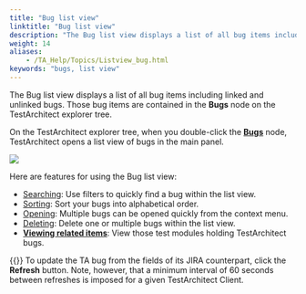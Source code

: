 ```yaml
--- 
title: "Bug list view"
linktitle: "Bug list view"
description: "The Bug list view displays a list of all bug items including linked and unlinked bugs. Those bug items are contained in the Bugs node on the TestArchitect explorer tree."
weight: 14
aliases: 
    - /TA_Help/Topics/Listview_bug.html
keywords: "bugs, list view"
---
```


The Bug list view displays a list of all bug items including linked and unlinked bugs. Those bug items are contained in the **Bugs** node on the TestArchitect explorer tree.

On the TestArchitect explorer tree, when you double-click the [**Bugs**](/user-guide/projects-and-project-items/project-items/testarchitect-bugs/) node, TestArchitect opens a list view of bugs in the main panel.

![](/images/TA_Help/Images/Listview_bug.png)

Here are features for using the Bug list view:

-   [Searching](/user-guide/projects-and-project-items/project-items/list-view/common-operations/filters): Use filters to quickly find a bug within the list view.
-   [Sorting](/user-guide/projects-and-project-items/project-items/list-view/common-operations/sorting): Sort your bugs into alphabetical order.
-   [Opening](/user-guide/projects-and-project-items/project-items/testarchitect-bugs/viewing-ta-bugs): Multiple bugs can be opened quickly from the context menu.
-   [Deleting](/user-guide/projects-and-project-items/project-items/testarchitect-bugs/deleting-ta-bugs): Delete one or multiple bugs within the list view.
-   **[Viewing related items](/user-guide/projects-and-project-items/project-items/testarchitect-bugs/#section_rkf_vtw_mn)**: View those test modules holding TestArchitect bugs.

{{<tip>}} To update the TA bug from the fields of its JIRA counterpart, click the **Refresh** button. Note, however, that a minimum interval of 60 seconds between refreshes is imposed for a given TestArchitect Client.



